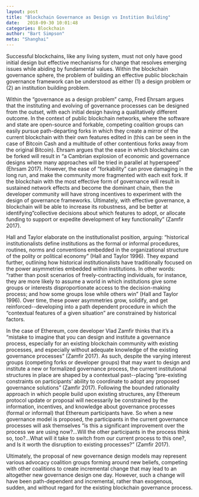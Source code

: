 ```yaml
---
layout: post
title: "Blockchain Governance as Design vs Instition Building"
date:   2018-09-30 10:01:48
categories: Blockchain
author: "Bart Simpson"
meta: "Shanghai"
---
```


Successful blockchains, like any living system, must not only have good initial design but effective mechanisms for change that resolves emerging issues while abiding by fundamental values. Within the blockchain governance sphere, the problem of building an effective public blockchain governance framework can be understood as either (1) a design problem or (2) an institution building problem.

Within the “governance as a design problem” camp, Fred Ehrsam argues that the instituting and evolving of governance processes can be designed from the outset, with each initial design having a qualitatively different outcome. In the context of public blockchain networks, where the software and state are open-source and forkable, competing coalition groups can easily pursue path-departing forks in which they create a mirror of the current blockchain with their own features edited in (this can be seen in the case of Bitcoin Cash and a multitude of other contentious forks away from the original Bitcoin). Ehrsam argues that the ease in which blockchains can be forked will result in “a Cambrian explosion of economic and governance designs where many approaches will be tried in parallel at hyperspeed” (Ehrsam 2017). However, the ease of “forkability” can prove damaging in the long run, and make the community more fragmented with each exit fork. If the blockchain with the most effective form of governance will result in sustained network effects and become the dominant chain, then the developer community will have strong incentives to experiment with the design of governance frameworks. Ultimately, with effective governance, a blockchain will be able to increase its robustness, and be better at identifying”collective decisions about which features to adopt, or allocate funding to support or expedite development of key functionality” (Zamfir 2017). 

Hall and Taylor elaborate on the institutionalist position, arguing: “historical institutionalists define institutions as the formal or informal procedures, routines, norms and conventions embedded in the organizational structure of the polity or political economy” (Hall and Taylor 1996). They expand further, outlining how historical institutionalists have traditionally focused on the power asymmetries embedded within institutions. In other words: “rather than posit scenarios of freely-contracting individuals, for instance, they are more likely to assume a world in which institutions give some groups or interests disproportionate access to the decision-making process; and how some groups lose while others win” (Hall and Taylor 1996). Over time, these power asymmetries grow, solidify, and get reinforced--developing into a path dependent procedure in which the “contextual features of a given situation” are constrained by historical factors. 

In the case of Ethereum, core developer Vlad Zamfir thinks that it’s a “mistake to imagine that you can design and institute a governance process, especially for an existing blockchain community with existing processes, and especially without adequate knowledge of the existing governance processes” (Zamfir 2017). As such, despite the varying interest groups (competing forks or developer groups) that may want to design and institute a new or formalized governance process, the current institutional structures in place are shaped by a contextual past--placing “pre-existing constraints on participants’ ability to coordinate to adopt any proposed governance solutions” (Zamfir 2017). Following the bounded rationality approach in which people build upon existing structures, any Ethereum protocol update or proposal will necessarily be constrained by the information, incentives, and knowledge about governance processes (formal or informal) that Ethereum participants have. So when a new governance model is proposed, the participants in the current governance processes will ask themselves “is this a significant improvement over the process we are using now?...Will the other participants in the process think so, too?...What will it take to switch from our current process to this one?, and Is it worth the disruption to existing processes?” (Zamfir 2017). 

Ultimately, the proposal of new governance design models may represent various advocacy coalition groups forming around new beliefs, competing with other coalitions to create incremental change that may lead to an altogether new governance design one day. However, such a change will have been path-dependent and incremental, rather than exogenous, sudden, and without regard for the existing blockchain governance process.
